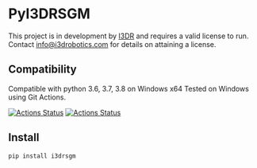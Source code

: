 # PyI3DRSGM
This project is in development by [I3DR](https://i3drobotics.com/) and requires a valid license to run. Contact info@i3drobotics.com for details on attaining a license.

## Compatibility
Compatible with python 3.6, 3.7, 3.8 on Windows x64
Tested on Windows using Git Actions.

[![Actions Status](https://github.com/i3drobotics/pyI3DRSGM/workflows/Test%20Python%20package/badge.svg?event=push)](https://github.com/i3drobotics/pyI3DRSGM/actions)
[![Actions Status](https://github.com/i3drobotics/pyI3DRSGM/workflows/Upload%20Python%20Package/badge.svg?event=push)](https://github.com/i3drobotics/pyI3DRSGM/actions)

## Install
```
pip install i3drsgm
```